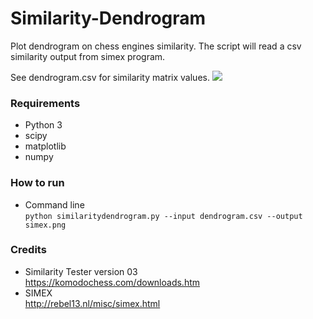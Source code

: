 # Similarity-Dendrogram
Plot dendrogram on chess engines similarity. The script will read a csv similarity output from simex program.

See dendrogram.csv for similarity matrix values.
![](https://i.imgur.com/nF1rowi.png)

### Requirements
* Python 3  
* scipy  
* matplotlib  
* numpy

### How to run
* Command line  
`python similaritydendrogram.py --input dendrogram.csv --output simex.png`

### Credits
* Similarity Tester version 03  
https://komodochess.com/downloads.htm
* SIMEX  
http://rebel13.nl/misc/simex.html

